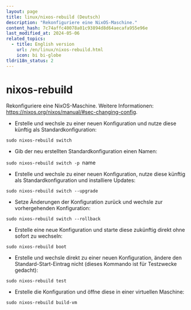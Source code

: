 ```yaml
---
layout: page
title: linux/nixos-rebuild (Deutsch)
description: "Rekonfiguriere eine NixOS-Maschine."
content_hash: 7c74affc40078a01c93894d8d64aecafa955e96e
last_modified_at: 2024-05-06
related_topics:
  - title: English version
    url: /en/linux/nixos-rebuild.html
    icon: bi bi-globe
tldri18n_status: 2
---
```

# nixos-rebuild

Rekonfiguriere eine NixOS-Maschine.
Weitere Informationen: <https://nixos.org/nixos/manual/#sec-changing-config>.

- Erstelle und wechsle zu einer neuen Konfiguration und nutze diese künftig als Standardkonfiguration:

`sudo nixos-rebuild switch`

- Gib der neu erstellten Standardkonfiguration einen Namen:

`sudo nixos-rebuild switch -p `<span class="tldr-var badge badge-pill bg-dark-lm bg-white-dm text-white-lm text-dark-dm font-weight-bold">name</span>

- Erstelle und wechsle zu einer neuen Konfiguration, nutze diese künftig als Standardkonfiguration und installiere Updates:

`sudo nixos-rebuild switch --upgrade`

- Setze Änderungen der Konfiguration zurück und wechsle zur vorhergehenden Konfiguration:

`sudo nixos-rebuild switch --rollback`

- Erstelle eine neue Konfiguration und starte diese zukünftig direkt ohne sofort zu wechseln:

`sudo nixos-rebuild boot`

- Erstelle und wechsle direkt zu einer neuen Konfiguration, ändere den Standard-Start-Eintrag nicht (dieses Kommando ist für Testzwecke gedacht):

`sudo nixos-rebuild test`

- Erstelle die Konfiguration und öffne diese in einer virtuellen Maschine:

`sudo nixos-rebuild build-vm`
